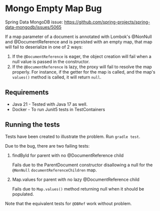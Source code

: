 # Mongo Empty Map Bug

Spring Data MongoDB issue: https://github.com/spring-projects/spring-data-mongodb/issues/5065

If a map parameter of a document is annotated with Lombok's @NonNull and @DocumentReference and is
persisted with an empty map, that map will fail to deserialize in one of 2 ways:
1. If the `@DocumentReference` is eager, the object creation will fail when a null value is passed
   in the constructor.
2. If the `@DocumentReference` is lazy, the proxy will fail to resolve the map properly.  For
   instance, if the getter for the map is called, and the map's `values()` method is called, it
   will return `null`.

## Requirements

- Java 21 - Tested with Java 17 as well.
- Docker - To run Junit5 tests in TestContainers

## Running the tests

Tests have been created to illustrate the problem.  Run `gradle test`.

Due to the bug, there are two failing tests:
1. findById for parent with no @DocumentReference child

   Fails due to the ParentDocument constructor disallowing a null for the `@NonNull` `documentReferenceChildren` map.
2. Map.values for parent with no lazy @DocumentReference child

   Fails due to `Map.values()` method returning null when it should be populated.

Note that the equivalent tests for `@DBRef` work without problem.